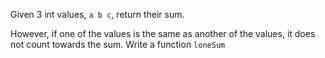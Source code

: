 Given 3 int values, `a b c`, return their sum.

However, if one of the values is the same as another of the values, it does not count towards the sum. Write a function `loneSum`
    